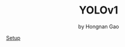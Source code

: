 <div align="center">
<h1>YOLOv1</a></h1>
by Hongnan Gao
<br>
</div>

[Setup](https://gao-hongnan.github.io/gaohn-mlops-docs/mlops_docs/developing/general_workflow/#packaging-and-setup)
